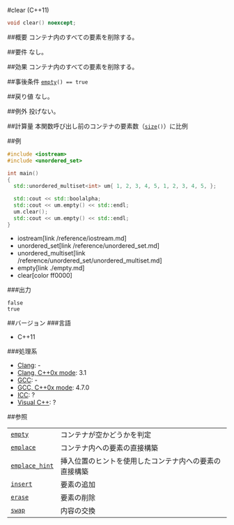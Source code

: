 #clear (C++11)
```cpp
void clear() noexcept;
```

##概要
コンテナ内のすべての要素を削除する。


##要件
なし。


##効果
コンテナ内のすべての要素を削除する。


##事後条件
[`empty`](./empty.md)`() == true`


##戻り値
なし。


##例外
投げない。


##計算量
本関数呼び出し前のコンテナの要素数（[`size`](./size.md)`()`）に比例


##例
```cpp
#include <iostream>
#include <unordered_set>

int main()
{
  std::unordered_multiset<int> um{ 1, 2, 3, 4, 5, 1, 2, 3, 4, 5, };

  std::cout << std::boolalpha;
  std::cout << um.empty() << std::endl;
  um.clear();
  std::cout << um.empty() << std::endl;
}
```
* iostream[link /reference/iostream.md]
* unordered_set[link /reference/unordered_set.md]
* unordered_multiset[link /reference/unordered_set/unordered_multiset.md]
* empty[link ./empty.md]
* clear[color ff0000]

###出力
```
false
true
```

##バージョン
###言語
- C++11

###処理系
- [Clang](/implementation#clang.md): -
- [Clang, C++0x mode](/implementation#clang.md): 3.1
- [GCC](/implementation#gcc.md): -
- [GCC, C++0x mode](/implementation#gcc.md): 4.7.0
- [ICC](/implementation#icc.md): ?
- [Visual C++](/implementation#visual_cpp.md): ?

##参照

|                                     |                                                        |
|-------------------------------------|--------------------------------------------------------|
| [`empty`](./empty.md)               | コンテナが空かどうかを判定                             |
| [`emplace`](./emplace.md)           | コンテナ内への要素の直接構築                           |
| [`emplace_hint`](./emplace_hint.md) | 挿入位置のヒントを使用したコンテナ内への要素の直接構築 |
| [`insert`](./insert.md)             | 要素の追加                                             |
| [`erase`](./erase.md)               | 要素の削除                                             |
| [`swap`](./swap.md)                 | 内容の交換                                             |

